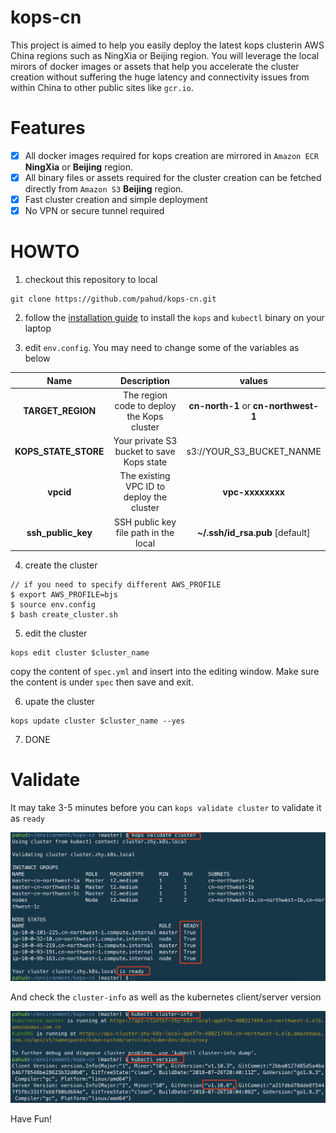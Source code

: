 # kops-cn
This project is aimed to help you easily deploy the latest kops clusterin AWS China regions such as NingXia or Beijing region. You will leverage the local mirors of docker images or assets that help you accelerate the cluster creation without suffering the huge latency and connectivity issues from within China to other public sites like `gcr.io`.

# Features
- [x] All docker images required for kops creation are mirrored in `Amazon ECR` **NingXia** or **Beijing** region.
- [x] All binary files or assets required for the cluster creation can be fetched directly from `Amazon S3` **Beijing** region.
- [x] Fast cluster creation and simple deployment
- [x] No VPN or secure tunnel required

# HOWTO

1. checkout this repository to local
```
git clone https://github.com/pahud/kops-cn.git
```

2. follow the [installation guide](https://github.com/kubernetes/kops/blob/master/docs/install.md) to install the `kops` and `kubectl` binary on your laptop

3. edit `env.config`. You may need to change some of the variables as below


|        Name        |                    Description                     | values |
| :----------------: | :----------------------------------------------------------: | :------------------------: |
| **TARGET_REGION** | The region code to deploy the Kops cluster          |   **cn-north-1** or **cn-northwest-1**  |
| **KOPS_STATE_STORE** | Your private S3 bucket to save Kops state | s3://YOUR_S3_BUCKET_NANME |
| **vpcid** | The existing VPC ID to deploy the cluster | **vpc-xxxxxxxx** |
| **ssh_public_key** | SSH public key file path in the local | **~/.ssh/id_rsa.pub** [default] |

4. create the cluster
```
// if you need to specify different AWS_PROFILE
$ export AWS_PROFILE=bjs
$ source env.config
$ bash create_cluster.sh
```

5. edit the cluster
```
kops edit cluster $cluster_name
```
copy the content of `spec.yml` and insert into the editing window. Make sure the content is under `spec` then save and exit.

6. upate the cluster
```
kops update cluster $cluster_name --yes
```

7. DONE


# Validate

It may take 3-5 minutes before you can `kops validate cluster` to validate it as `ready`

![](./images/01.png)



And check the `cluster-info` as well as the kubernetes client/server version

![](./images/02.png)



Have Fun!
